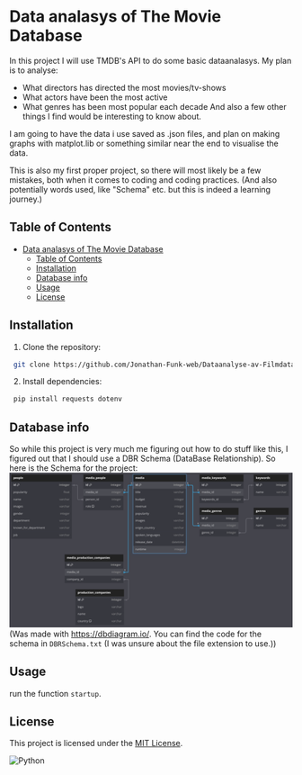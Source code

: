 # Data analasys of The Movie Database
In this project I will use TMDB's API to do some basic dataanalasys. My plan is to analyse:
- What directors has directed the most movies/tv-shows
- What actors have been the most active
- What genres has been most popular each decade
And also a few other things I find would be interesting to know about.  

I am going to have the data i use saved as .json files, and plan on making graphs with matplot.lib or something similar near the end to visualise the data. 


This is also my first proper project, so there will most likely be a few mistakes, both when it comes to coding and coding practices. (And also potentially words used, like "Schema" etc. but this is indeed a learning journey.)

## Table of Contents
- [Data analasys of The Movie Database](#data-analasys-of-the-movie-database)
  - [Table of Contents](#table-of-contents)
  - [Installation](#installation)
  - [Database info](#database-info)
  - [Usage](#usage)
  - [License](#license)

## Installation
1. Clone the repository:
```bash
 git clone https://github.com/Jonathan-Funk-web/Dataanalyse-av-Filmdatabase/
```

2. Install dependencies:
```bash
 pip install requests dotenv
 ```

## Database info
So while this project is very much me figuring out how to do stuff like this, I figured out that I should use a DBR Schema (DataBase Relationship). So here is the Schema for the project: ![DBR Schema](DBRSchema.png "DBR Schema") (Was made with https://dbdiagram.io/. You can find the code for the schema in `DBRSchema.txt` (I was unsure about the file extension to use.))


## Usage
run the function `startup`.

## License
This project is licensed under the [MIT License](LICENSE).

![Python](https://img.shields.io/badge/Python-14354C?style=for-the-badge&logo=python&logoColor=white)
